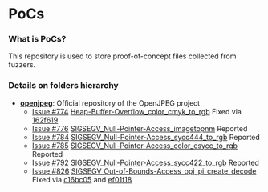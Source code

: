 # PoCs
### What is PoCs?
This repository is used to store proof-of-concept files collected from fuzzers.

### Details on folders hierarchy
* [**openjpeg**](https://github.com/uclouvain/openjpeg): Official repository of the OpenJPEG project
    * [Issue #774](https://github.com/uclouvain/openjpeg/issues/774) [Heap-Buffer-Overflow_color_cmyk_to_rgb](https://github.com/trylab/PoCs/tree/master/openjpeg/Heap-Buffer-Overflow_color_cmyk_to_rgb) Fixed via [162f619](https://github.com/uclouvain/openjpeg/commit/162f6199c0cd3ec1c6c6dc65e41b2faab92b2d91)
    * [Issue #776](https://github.com/uclouvain/openjpeg/issues/776) [SIGSEGV_Null-Pointer-Access_imagetopnm](https://github.com/trylab/PoCs/tree/master/openjpeg/SIGSEGV_Null-Pointer-Access_imagetopnm) Reported
    * [Issue #784](https://github.com/uclouvain/openjpeg/issues/784) [SIGSEGV_Null-Pointer-Access_sycc444_to_rgb](https://github.com/trylab/PoCs/tree/master/openjpeg/SIGSEGV_Null-Pointer-Access_sycc444_to_rgb) Reported
    * [Issue #785](https://github.com/uclouvain/openjpeg/issues/785) [SIGSEGV_Null-Pointer-Access_color_esycc_to_rgb](https://github.com/trylab/PoCs/tree/master/openjpeg/SIGSEGV_Null-Pointer-Access_color_esycc_to_rgb) Reported
    * [Issue #792](https://github.com/uclouvain/openjpeg/issues/792) [SIGSEGV_Null-Pointer-Access_sycc422_to_rgb](https://github.com/trylab/PoCs/tree/master/openjpeg/SIGSEGV_Null-Pointer-Access_sycc422_to_rgb) Reported
    * [Issue #826](https://github.com/uclouvain/openjpeg/issues/826) [SIGSEGV_Out-of-Bounds-Access_opj_pi_create_decode](https://github.com/trylab/PoCs/tree/master/openjpeg/SIGSEGV_Out-of-Bounds-Access_opj_pi_create_decode) Fixed via [c16bc05](https://github.com/uclouvain/openjpeg/commit/c16bc057ba3f125051c9966cf1f5b68a05681de4) and [ef01f18](https://github.com/uclouvain/openjpeg/commit/ef01f18dfc6780b776d0674ed3e7415c6ef54d24)
